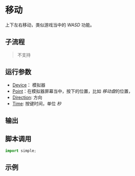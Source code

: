# 移动 
上下左右移动，类似游戏当中的 *WASD* 功能。

## 子流程
> 不支持


## 运行参数

* [Device](../../types/String.md)： 模拟器
* [Point](../../types/Point.md)：在模拟器屏幕当中，按下的位置，比如 *移动盘*的位置，
* [Direction](../../enums/Directions.md): 方向
* [Time](../../types/Number.md): 按键时间，单位 *秒*

## 输出

    


## 脚本调用

```python
import simple;

```

## 示例